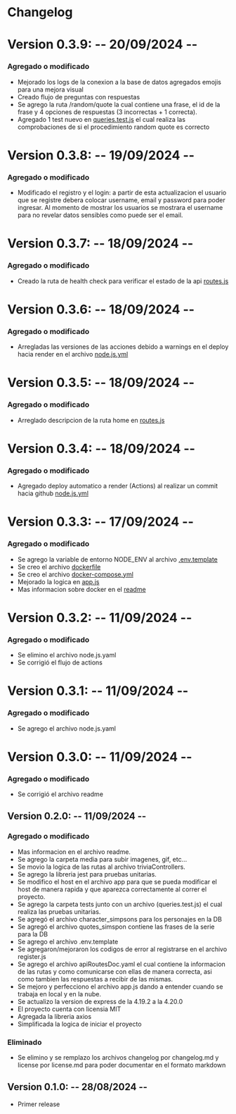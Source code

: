 # Changelog

# Version 0.3.9: -- 20/09/2024 --
### Agregado o modificado
   - Mejorado los logs de la conexion a la base de datos agregados emojis para una mejora visual
   - Creado flujo de preguntas con respuestas
   - Se agrego la ruta /random/quote la cual contiene una frase, el id de la frase y 4 opciones de respuestas (3 incorrectas + 1 correcta).
   - Agregado 1 test nuevo en [queries.test.js](./tests/queries.test.js) el cual realiza las comprobaciones de si el procedimiento random quote es correcto

# Version 0.3.8: -- 19/09/2024 --
### Agregado o modificado
   - Modificado el registro y el login: a partir de esta actualizacion el usuario que se registre debera colocar username, email y password para poder ingresar. Al momento de mostrar los usuarios se mostrara el username para no revelar datos sensibles como puede ser el email.

# Version 0.3.7: -- 18/09/2024 --
### Agregado o modificado
   - Creado la ruta de health check para verificar el estado de la api [routes.js](./src/routes/routes.js)

# Version 0.3.6: -- 18/09/2024 --
### Agregado o modificado
   - Arregladas las versiones de las acciones debido a warnings en el deploy hacia render en el archivo [node.js.yml](.github/workflows/node.js.yml)

# Version 0.3.5: -- 18/09/2024 --
### Agregado o modificado
   - Arreglado descripcion de la ruta home en [routes.js](./src/routes/routes.js)

# Version 0.3.4: -- 18/09/2024 --
### Agregado o modificado
   - Agregado deploy automatico a render (Actions) al realizar un commit hacia github [node.js.yml](.github/workflows/node.js.yml)

# Version 0.3.3: -- 17/09/2024 --
### Agregado o modificado
   - Se agrego la variable de entorno NODE_ENV al archivo [.env.template](.env.template)
   - Se creo el archivo [dockerfile](./Dockerfile)
   - Se creo el archivo [docker-compose.yml](./docker-compose.yml)
   - Mejorado la logica en [app.js](./src/app.js)
   - Mas informacion sobre docker en el [readme](readme.md)

# Version 0.3.2: -- 11/09/2024 --
### Agregado o modificado
   - Se elimino el archivo node.js.yaml
   - Se corrigió el flujo de actions

# Version 0.3.1: -- 11/09/2024 --
### Agregado o modificado
   - Se agrego el archivo node.js.yaml

# Version 0.3.0: -- 11/09/2024 --
### Agregado o modificado
   - Se corrigió el archivo readme

## Version 0.2.0: -- 11/09/2024 --
### Agregado o modificado
   - Mas informacion en el archivo readme.
   - Se agrego la carpeta media para subir imagenes, gif, etc...
   - Se movio la logica de las rutas al archivo triviaControllers.
   - Se agrego la libreria jest para pruebas unitarias.
   - Se modifico el host en el archivo app para que se pueda modificar el host de manera rapida y que aparezca correctamente al correr el proyecto.
   - Se agrego la carpeta tests junto con un archivo (queries.test.js) el cual realiza las pruebas unitarias.
   - Se agregó el archivo character_simpsons para los personajes en la DB
   - Se agregó el archivo quotes_simspon contiene las frases de la serie para la DB
   - Se agrego el archivo .env.template
   - Se agregaron/mejoraron los codigos de error al registrarse en el archivo register.js
   - Se agrego el archivo apiRoutesDoc.yaml el cual contiene la informacion de las rutas y como comunicarse con ellas de manera correcta, asi como tambien las respuestas a recibir de las mismas.
   - Se mejoro y perfecciono el archivo app.js dando a entender cuando se trabaja en local y en la nube.
   - Se actualizo la version de express de la 4.19.2 a la 4.20.0
   - El proyecto cuenta con licensia MIT
   - Agregada la libreria axios
   - Simplificada la logica de iniciar el proyecto

### Eliminado
   - Se elimino y se remplazo los archivos changelog por changelog.md y license por license.md para poder documentar en el formato markdown

## Version 0.1.0:  -- 28/08/2024 --
   - Primer release
